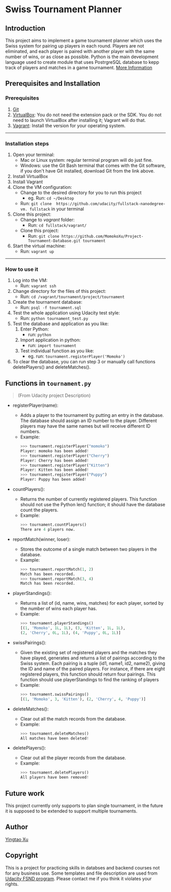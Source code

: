 
# Swiss Tournament Planner


## Introduction
This project aims to implement a game tournament planner which uses the Swiss system for pairing up players in each round. Players are not eliminated, and each player is paired with another player with the same number of wins, or as close as possible.
Python is the main development language used to create module that uses PostrgreSQL database to kepp track of players and matches in a game tournament. [More Information](https://docs.google.com/document/d/16IgOm4XprTaKxAa8w02y028oBECOoB1EI1ReddADEeY/pub?embedded=true)


## Prerequisites and Installation
### Prerequisites
1. [Git](https://git-scm.com/doc)
2. [VirtualBox](https://classroom.udacity.com/nanodegrees/nd004/parts/af045689-1d81-46e7-8a3b-ad05de1142ce/modules/353202897075460/lessons/3423258756/concepts/14c72fe3-e3fe-4959-9c4b-467cf5b7c3a0): You do not need the extension pack or the SDK. You do not need to launch VirtualBox after installing it; Vagrant will do that.
3. [Vagrant](https://www.vagrantup.com/):  Install the version for your operating system.

---

### Installation steps
1. Open your terminal:
    * Mac or Linux system: regular terminal program will do just fine.
    * Windows: use the Git Bash terminal that comes with the Git software, if you don't have Git installed, download Git from the link above.
2.  Install VirtualBox
3.  Install Vagrant
4.  Clone the VM configuration:
    * Change to the desired directory for you to run this project
        *  eg. Run: `cd ~/Desktop`
    * Run: `git clone  https://github.com/udacity/fullstack-nanodegree-vm. fullstack` in your terminal
5.  Clone this project:
    * Change to *vagrant* folder:
        * Run: `cd fullstack/vagrant/`
    * Clone this project:
        * Run: `git clone https://github.com/MomokoXu/Project-Tournament-Database.git tournament`
6. Start the virtual machine:
    * Run: `vagrant up`

---

### How to use it
1. Log into the VM:
    * Run:  `vagrant ssh`
2. Change directory for the files of this project:
    * Run: `cd /vagrant/tournament/project/tournament`
3. Create the tournament database:
    * Run: `psql -f tournament.sql`
4. Test the whole application using Udacity test style:
    * Run: `python tournament_test.py`
5. Test the database and application as you like:
    1. Enter Python:
    	* run: `python`
    2. Import application in python:
    	* run: `import tournament`
    3. Test individual function as you like:
    	* eg. run: `tournament.registerPlayer('Momoko')`
6. To clear the database, you can run step 3 or manually call functions deletePlayers() and deleteMatches().



## Functions in ```tournament.py```
> (From Udacity project Description)
* registerPlayer(name):
    * Adds a player to the tournament by putting an entry in the database. The database should assign an ID number to the player. Different players may have the same names but will receive different ID numbers.
    * Example:
        ```python
       >>> tournament.registerPlayer("momoko")
       Player: momoko has been added!
       >>> tournament.registerPlayer("Cherry")
        Player: Cherry has been added!
        >>> tournament.registerPlayer("Kitten")
        Player: Kitten has been added!
        >>> tournament.registerPlayer("Puppy")
        Player: Puppy has been added!
        ```

* countPlayers():
    * Returns the number of currently registered players. This function should not use the Python len() function; it should have the database count the players.
    * Example:
        ```python
        >>> tournament.countPlayers()
        There are 4 players now.
        ```

* reportMatch(winner, loser):
    * Stores the outcome of a single match between two players in the database.
    * Example:
        ```python
        >>> tournament.reportMatch(1, 2)
        Match has been recorded.
        >>> tournament.reportMatch(3, 4)
        Match has been recorded.
        ```

* playerStandings():
    * Returns a list of (id, name, wins, matches) for each player, sorted by the number of wins each player has.
    * Example:
        ```python
        >>> tournament.playerStandings()
        [(1, 'Momoko', 1L, 1L), (3, 'Kitten', 1L, 1L),
        (2, 'Cherry', 0L, 1L), (4, 'Puppy', 0L, 1L)]
        ```

* swissPairings():
    * Given the existing set of registered players and the matches they have played, generates and returns a list of pairings according to the Swiss system. Each pairing is a tuple (id1, name1, id2, name2), giving the ID and name of the paired players. For instance, if there are eight registered players, this function should return four pairings. This function should use playerStandings to find the ranking of players
    * Example:
        ```python
        >>> tournament.swissPairings()
        [(1, 'Momoko', 3, 'Kitten'), (2, 'Cherry', 4, 'Puppy')]
        ```

* deleteMatches():
    * Clear out all the match records from the database.
    * Example:
        ```python
        >>> tournament.deleteMatches()
        All matches have been deleted!
        ```

* deletePlayers():
    * Clear out all the player records from the database.
    * Example:
        ```python
        >>> tournament.deletePlayers()
        All players have been removed!
        ```

## Future work
This project currently only supports to plan single tournament, in the future it is supposed to be extended to support multiple tournaments.


## Author
[Yingtao Xu](https://github.com/MomokoXu)

## Copyright
This is a project for practicing skills in databses and backend courses not for any business use. Some templates and file description are used from [Udacity FSND program](https://www.udacity.com/course/full-stack-web-developer-nanodegree--nd004). Please contact me if you think it violates your rights.